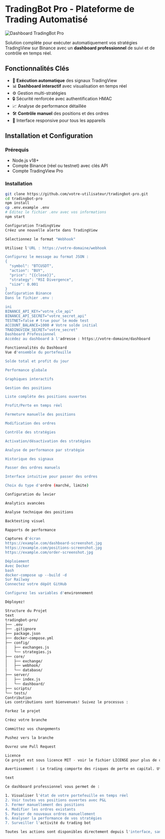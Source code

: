 # TradingBot Pro - Plateforme de Trading Automatisé

![Dashboard TradingBot Pro](https://example.com/tradingbot-dashboard.jpg)

Solution complète pour exécuter automatiquement vos stratégies TradingView sur Binance avec un **dashboard professionnel** de suivi et de contrôle en temps réel.

## Fonctionnalités Clés

- 🚀 **Exécution automatique** des signaux TradingView
- 📊 **Dashboard interactif** avec visualisation en temps réel
- ⚙️ Gestion multi-stratégies
- 🔒 Sécurité renforcée avec authentification HMAC
- 📈 Analyse de performance détaillée
- 🛠️ **Contrôle manuel** des positions et des ordres
- 📱 Interface responsive pour tous les appareils

## Installation et Configuration

### Prérequis
- Node.js v18+
- Compte Binance (réel ou testnet) avec clés API
- Compte TradingView Pro

### Installation
```bash
git clone https://github.com/votre-utilisateur/tradingbot-pro.git
cd tradingbot-pro
npm install
cp .env.example .env
# Éditez le fichier .env avec vos informations
npm start

Configuration TradingView
Créez une nouvelle alerte dans TradingView

Sélectionnez le format "Webhook"

Utilisez l'URL : https://votre-domaine/webhook

Configurez le message au format JSON :
{
  "symbol": "BTCUSDT",
  "action": "BUY",
  "price": "{{close}}",
  "strategy": "RSI Divergence",
  "size": 0.001
}
Configuration Binance
Dans le fichier .env :

ini
BINANCE_API_KEY="votre_cle_api"
BINANCE_API_SECRET="votre_secret_api"
TESTNET=false # true pour le mode test
ACCOUNT_BALANCE=1000 # Votre solde initial
TRADINGVIEW_SECRET="votre_secret"
Dashboard Professionnel
Accédez au dashboard à l'adresse : https://votre-domaine/dashboard

Fonctionnalités du Dashboard
Vue d'ensemble du portefeuille

Solde total et profit du jour

Performance globale

Graphiques interactifs

Gestion des positions

Liste complète des positions ouvertes

Profit/Perte en temps réel

Fermeture manuelle des positions

Modification des ordres

Contrôle des stratégies

Activation/désactivation des stratégies

Analyse de performance par stratégie

Historique des signaux

Passer des ordres manuels

Interface intuitive pour passer des ordres

Choix du type d'ordre (marché, limite)

Configuration du levier

Analytics avancées

Analyse technique des positions

Backtesting visuel

Rapports de performance

Captures d'écran
https://example.com/dashboard-screenshot.jpg
https://example.com/positions-screenshot.jpg
https://example.com/order-screenshot.jpg

Déploiement
Avec Docker
bash
docker-compose up --build -d
Sur Railway
Connectez votre dépôt GitHub

Configurez les variables d'environnement

Déployez!

Structure du Projet
text
tradingbot-pro/
├── .env
├── .gitignore
├── package.json
├── docker-compose.yml
├── config/
│   ├── exchanges.js
│   └── strategies.js
├── core/
│   ├── exchange/
│   ├── webhook/
│   └── database/
├── server/
│   ├── index.js
│   └── dashboard/
├── scripts/
└── tests/
Contribution
Les contributions sont bienvenues! Suivez le processus :

Forkez le projet

Créez votre branche

Committez vos changements

Pushez vers la branche

Ouvrez une Pull Request

Licence
Ce projet est sous licence MIT - voir le fichier LICENSE pour plus de détails.

Avertissement : Le trading comporte des risques de perte en capital. Utilisez ce logiciel à vos propres risques.

text

Ce dashboard professionnel vous permet de :

1. Visualiser l'état de votre portefeuille en temps réel
2. Voir toutes vos positions ouvertes avec P&L
3. Fermer manuellement des positions
4. Modifier les ordres existants
5. Passer de nouveaux ordres manuellement
6. Analyser la performance de vos stratégies
7. Surveiller l'activité du trading bot

Toutes les actions sont disponibles directement depuis l'interface, sans avoir à modifier le code ou utiliser des outils externes.
